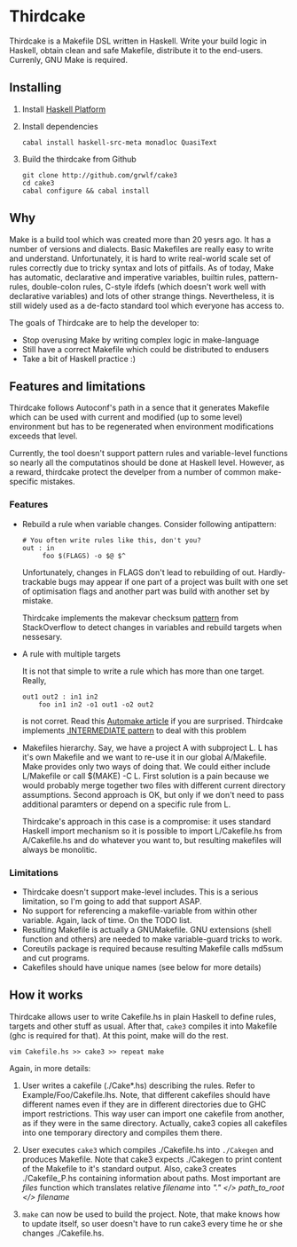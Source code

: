 Thirdcake
=========

Thirdcake is a Makefile DSL written in Haskell. Write your build logic in
Haskell, obtain clean and safe Makefile, distribute it to the end-users.
Currenly, GNU Make is required.

Installing
----------

  1. Install [Haskell Platform](http://www.haskell.org/platform/)

  2. Install dependencies
    
         cabal install haskell-src-meta monadloc QuasiText

  3. Build the thirdcake from Github

         git clone http://github.com/grwlf/cake3
         cd cake3
         cabal configure && cabal install

Why
---

Make is a build tool which was created more than 20 yesrs ago. It has a number
of versions and dialects. Basic Makefiles are really easy to write and
understand.  Unfortunately, it is hard to write real-world scale set of rules
correctly due to tricky syntax and lots of pitfails. As of today, Make has
automatic, declarative and imperative variables, builtin rules, pattern-rules,
double-colon rules, C-style ifdefs (which doesn't work well with declarative
variables) and lots of other strange things. Nevertheless, it is still widely
used as a de-facto standard tool which everyone has access to.

The goals of Thirdcake are to help the developer to:

  * Stop overusing Make by writing complex logic in make-language
  * Still have a correct Makefile which could be distributed to endusers
  * Take a bit of Haskell practice :)

Features and limitations
------------------------

Thirdcake follows Autoconf's path in a sence that it generates Makefile which
can be used with current and modified (up to some level) environment but has to
be regenerated when environment modifications exceeds that level.

Currently, the tool doesn't support pattern rules and variable-level functions
so nearly all the computatinos should be done at Haskell level. However, as a
reward, thirdcake protect the develper from a number of common make-specific
mistakes.

### Features

  * Rebuild a rule when variable changes. Consider following antipattern:

        # You often write rules like this, don't you?
        out : in
             foo $(FLAGS) -o $@ $^

    Unfortunately, changes in FLAGS don't lead to rebuilding of out.
    Hardly-trackable bugs may appear if one part of a project was built with one
    set of optimisation flags and another part was build with another set by
    mistake.

    Thirdcake implements the makevar checksum
    [pattern](http://stackoverflow.com/a/17830736/1133157) from StackOverflow to
    detect changes in variables and rebuild targets when nessesary.
 
  * A rule with multiple targets
    
    It is not that simple to write a rule which has more than one target. Really,
        
        out1 out2 : in1 in2
            foo in1 in2 -o1 out1 -o2 out2

    is not corret. Read this [Automake
    article](http://www.gnu.org/software/automake/manual/html_node/Multiple-Outputs.html#Multiple-Outputs)
    if you are surprised. Thirdcake implements [.INTERMEDIATE
    pattern](http://stackoverflow.com/a/10609434/1133157) to deal with this
    problem

  * Makefiles hierarchy. Say, we have a project A with subproject L. L has it's
    own Makefile and we want to re-use it in our global A/Makefile. Make
    provides only two ways of doing that. We could either include L/Makefile or
    call $(MAKE) -C L. First solution is a pain because we would probably merge
    together two files with different current directory assumptions. Second
    approach is OK, but only if we don't need to pass additional paramters or
    depend on a specific rule from L.

    Thirdcake's approach in this case is a compromise: it uses standard Haskell
    import mechanism so it is possible to import L/Cakefile.hs from
    A/Cakefile.hs and do whatever you want to, but resulting makefiles will
    always be monolitic.

### Limitations

  * Thirdcake doesn't support make-level includes. This is a serious limitation,
    so I'm going to add that support ASAP.
  * No support for referencing a makefile-variable from within other variable.
    Again, lack of time. On the TODO list.
  * Resulting Makefile is actually a GNUMakefile. GNU extensions (shell function
    and others) are needed to make variable-guard tricks to work.
  * Coreutils package is required because resulting Makefile calls md5sum and
    cut programs.
  * Cakefiles should have unique names (see below for more details)

How it works
------------

Thirdcake allows user to write Cakefile.hs in plain Haskell to define rules,
targets and other stuff as usual. After that, `cake3` compiles it into Makefile
(ghc is required for that). At this point, make will do the rest.

    vim Cakefile.hs >> cake3 >> repeat make

Again, in more details:

  1. User writes a cakefile (./Cake\*.hs) describing the rules. Refer to
     Example/Foo/Cakefile.lhs. Note, that different cakefiles should have
     different names even if they are in different directories due to GHC import
     restrictions. This way user can import one cakefile from another, as if
     they were in the same directory. Actually, cake3 copies all cakefiles into
     one temporary directory and compiles them there.

  2. User executes `cake3` which compiles ./Cakefile.hs into `./Cakegen` and
     produces Makefile. Note that cake3 expects ./Cakegen to print content of
     the Makefile to it's standard output. Also, cake3 creates ./Cakefile_P.hs
     containing information about paths. Most important are _files_ function which
     translates relative _filename_ into _"." </> path_to_root </> filename_

  3. `make` can now be used to build the project. Note, that make knows how to
     update itself, so user doesn't have to run cake3 every time he or she
     changes ./Cakefile.hs.



